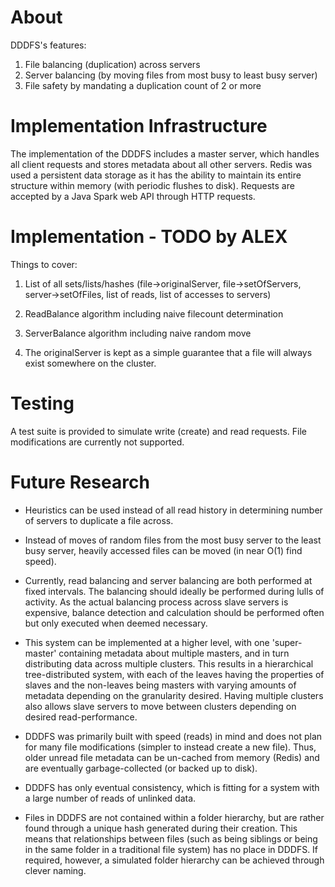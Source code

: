 
# About

DDDFS's features:

1. File balancing (duplication) across servers
2. Server balancing (by moving files from most busy to least busy server)
3. File safety by mandating a duplication count of 2 or more

# Implementation Infrastructure

The implementation of the DDDFS includes a master server, which handles all client requests and stores metadata about all other servers. Redis was used a persistent data storage as it has the ability to maintain its entire structure within memory (with periodic flushes to disk). Requests are accepted by a Java Spark web API through HTTP requests. 

# Implementation - TODO by ALEX

Things to cover:

1. List of all sets/lists/hashes (file->originalServer, file->setOfServers, server->setOfFiles, list of reads, list of accesses to servers)

2. ReadBalance algorithm including naive filecount determination

3. ServerBalance algorithm including naive random move

4. The originalServer is kept as a simple guarantee that a file will always exist somewhere on the cluster. 

# Testing

A test suite is provided to simulate write (create) and read requests. File modifications are currently not supported. 

# Future Research

* Heuristics can be used instead of all read history in determining number of servers to duplicate a file across. 

* Instead of moves of random files from the most busy server to the least busy server, heavily accessed files can be moved (in near O(1) find speed).

* Currently, read balancing and server balancing are both performed at fixed intervals. The balancing should ideally be performed during lulls of activity. As the actual balancing process across slave servers is expensive, balance detection and calculation should be performed often but only executed when deemed necessary. 

* This system can be implemented at a higher level, with one 'super-master' containing metadata about multiple masters, and in turn distributing data across multiple clusters. This results in a hierarchical tree-distributed system, with each of the leaves having the properties of slaves and the non-leaves being masters with varying amounts of metadata depending on the granularity desired. Having multiple clusters also allows slave servers to move between clusters depending on desired read-performance.

* DDDFS was primarily built with speed (reads) in mind and does not plan for many file modifications (simpler to instead create a new file). Thus, older unread file metadata can be un-cached from memory (Redis) and are eventually garbage-collected (or backed up to disk). 

* DDDFS has only eventual consistency, which is fitting for a system with a large number of reads of unlinked data. 

* Files in DDDFS are not contained within a folder hierarchy, but are rather found through a unique hash generated during their creation. This means that relationships between files (such as being siblings or being in the same folder in a traditional file system) has no place in DDDFS. If required, however, a simulated folder hierarchy can be achieved through clever naming. 